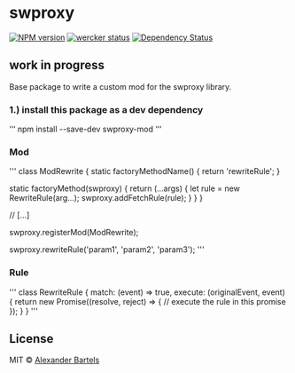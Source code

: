 # swproxy 
[![NPM version][npm-image]][npm-url] [![wercker status](https://app.wercker.com/status/896afe61c5ac7b35e2bdb49061006957/m/master "wercker status")](https://app.wercker.com/project/bykey/896afe61c5ac7b35e2bdb49061006957)
[![Dependency Status][daviddm-image]][daviddm-url]

## work in progress

Base package to write a custom mod for the swproxy library.

### 1.) install this package as a dev dependency
‘‘‘
npm install --save-dev swproxy-mod
‘‘‘

### Mod 
'''
class ModRewrite {
   static factoryMethodName() {
      return 'rewriteRule';
   }
   
   static factoryMethod(swproxy) {
      return (...args) {
         let rule = new RewriteRule(arg...);
         swproxy.addFetchRule(rule);
      }
   }
}

// [...]

swproxy.registerMod(ModRewrite);

swproxy.rewriteRule('param1', 'param2', 'param3');
'''

### Rule

'''
class RewriteRule {
   match: (event) => true,
   execute: (originalEvent, event) {
    return new Promise((resolve, reject) => {
       // execute the rule in this promise
    });
   }
}
'''

## License

MIT © [Alexander Bartels](http://www.alexanderbartels.com)

[npm-image]: https://badge.fury.io/js/swproxy-mod.svg
[npm-url]: https://npmjs.org/package/swproxy-mod
[daviddm-image]: https://david-dm.org/alexanderbartels/swproxy-mod.svg?theme=shields.io
[daviddm-url]: https://david-dm.org/alexanderbartels/swproxy-mod

